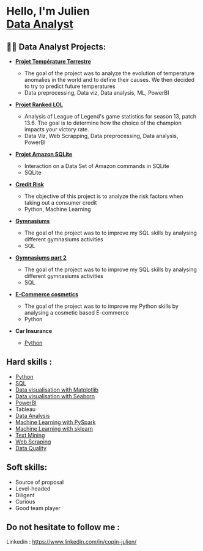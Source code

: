 <h1>Hello, I'm Julien <br/><a href="https://github.com/joshmadakor1"></a><a href="https://www.linkedin.com/in/copin-julien/">Data Analyst</a>

<h2>👨‍💻 Data Analyst Projects:</h2>

- <b>[Projet Température Terrestre](https://github.com/CopinJ/Projet-Temperature-Terrestre)</b>
  - The goal of the project was to analyze the evolution of temperature anomalies in the world and to define their causes. We then decided to try to predict future temperatures
  - Data preprocessing, Data viz, Data analysis, ML, PowerBI
  
- <b>[Projet Ranked LOL](https://github.com/CopinJ/Projet-Ranked-LOL) </b>
  - Analysis of League of Legend's game statistics for season 13, patch 13.6. The goal is to determine how the choice of the champion impacts your victory rate.
  - Data Viz, Web Scrapping, Data preprocessing, Data analysis, PowerBI
  
- <b>[Projet Amazon SQLite](https://github.com/CopinJ/Projet-Amazon-SQLite)</b>
  - Interaction on a Data Set of Amazon commands in SQLite
  - SQLite
  
- <b>[Credit Risk](https://github.com/CopinJ/Credit-Risk-)</b>
  - The objective of this project is to analyze the risk factors when taking out a consumer credit
  - Python, Machine Learning

- <b>[Gymnasiums](https://github.com/CopinJ/Gymnasium/tree/main)</b>
  - The goal of the project was to to improve my SQL skills by analysing different gymnasiums activities
  - SQL

- <b>[Gymnasiums part 2](https://github.com/CopinJ/Gymnasiums-part-2/blob/main/README.md)</b>
  - The goal of the project was to to improve my SQL skills by analysing different gymnasiums activities
  - SQL
 
- <b>[E-Commerce cosmetics](https://github.com/CopinJ/E-Commerce-Cosmetics/blob/main/README.md)</b>
  - The goal of the project was to to improve my Python skills by analysing a cosmetic based E-commerce
  - Python

- <b>Car Insurance </b> 
	- [Python](https://github.com/CopinJ/Car-Insurance/blob/main/README.md)


<h2>Hard skills :</h2>

- [Python](https://verify.datascientest.com/226d8601-8a5d-4719-af26-91b33edb48e3.pdf)
- [SQL](https://verify.datascientest.com/818b6dd7-5354-4fa1-8e93-5506a0ce6843.pdf)
- [Data visualisation with Matplotlib](https://verify.datascientest.com/b2314bd9-0929-4bdf-bf6d-174a3d3bb8f2.pdf)
- [Data visualisation with Seaborn](https://verify.datascientest.com/6140722c-286a-46fc-bc24-8362a1e1b70c.pdf)
- [PowerBI](https://verify.datascientest.com/d3e24bb8-8f30-40b7-ae05-d659e8d98928.pdf)
- Tableau
- [Data Analysis](https://verify.datascientest.com/b20c38aa-bca6-4a33-aab6-f5e1c69c7e46.pdf)
- [Machine Learning with PySpark](https://verify.datascientest.com/0d4a0635-132b-4df8-8246-c317aff57a4b.pdf)
- [Machine Learning with sklearn](https://verify.datascientest.com/230073b7-9cef-4783-8157-a24eff8b835d.pdf)
- [Text Mining](https://verify.datascientest.com/060191c5-bf84-4c4c-aab3-b8cd3e9115b4.pdf)
- [Web Scraping](https://verify.datascientest.com/94e3a565-94b1-4641-adcb-8d94031b9aaa.pdf)
- [Data Quality](https://verify.datascientest.com/286ec6f0-89e3-4c73-888b-9ebb0be01651.pdf)

<h2> Soft skills: </h2>

- Source of proposal
- Level-headed
- Diligent
- Curious
- Good team player

<h2> Do not hesitate to follow me : </h2>

Linkedin : https://www.linkedin.com/in/copin-julien/

<!--
